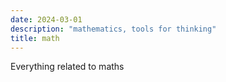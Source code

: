 ```yaml
---
date: 2024-03-01
description: "mathematics, tools for thinking"
title: math
---
```


Everything related to maths
